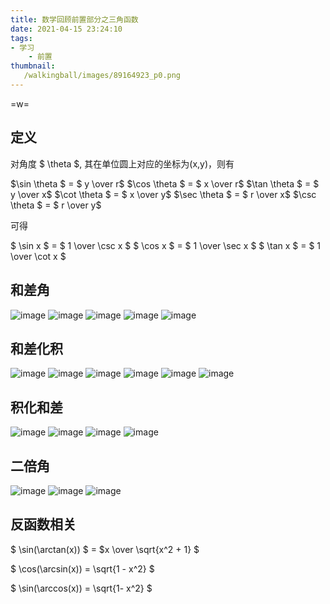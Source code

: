 ```yaml
---
title: 数学回顾前置部分之三角函数
date: 2021-04-15 23:24:10
tags:
- 学习
    - 前置
thumbnail:
   /walkingball/images/89164923_p0.png
---
```

=w=
## 定义
对角度 $ \theta $, 其在单位圆上对应的坐标为(x,y)，则有

$\sin \theta $ = $ y \over r$
$\cos \theta $ = $ x \over r$
$\tan \theta $ = $ y \over x$
$\cot \theta $ = $ x \over y$
$\sec \theta $ = $ r \over x$
$\csc \theta $ = $ r \over y$

可得

$ \sin x $ = $ 1 \over \csc x $
$ \cos x $ = $ 1 \over \sec x $
$ \tan x $ = $ 1 \over \cot x $

## 和差角
![image](/walkingball/innerPict/triangle/cosa+b.png)
![image](/walkingball/innerPict/triangle/cosa-b.png)
![image](/walkingball/innerPict/triangle/sina+-b.png)
![image](/walkingball/innerPict/triangle/tana+b.png)
![image](/walkingball/innerPict/triangle/tana-b.png)

## 和差化积
![image](/walkingball/innerPict/triangle/sina+sinb.png)
![image](/walkingball/innerPict/triangle/sina-sinb.png)
![image](/walkingball/innerPict/triangle/cosa+cosb.png)
![image](/walkingball/innerPict/triangle/cosa-cosb.png)
![image](/walkingball/innerPict/triangle/tana+-tanb.png)
![image](/walkingball/innerPict/triangle/cota+-cotb.png)

## 积化和差
![image](/walkingball/innerPict/triangle/sinacosb.gif)
![image](/walkingball/innerPict/triangle/cosasinb.gif)
![image](/walkingball/innerPict/triangle/cosacosb.gif)
![image](/walkingball/innerPict/triangle/sinasinb.png)

## 二倍角
![image](/walkingball/innerPict/triangle/sin2a.png)
![image](/walkingball/innerPict/triangle/cos2a.png)
![image](/walkingball/innerPict/triangle/tan2a.png)

## 反函数相关
$ \sin(\arctan(x)) $ = $x \over \sqrt{x^2 + 1} $

$ \cos(\arcsin(x)) = \sqrt{1 - x^2} $

$ \sin(\arccos(x)) = \sqrt{1- x^2} $
